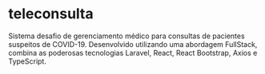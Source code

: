 # teleconsulta
 Sistema desafio de gerenciamento médico para consultas de pacientes suspeitos de COVID-19. Desenvolvido utilizando uma abordagem FullStack, combina as poderosas tecnologias Laravel, React, React Bootstrap, Axios e TypeScript.
